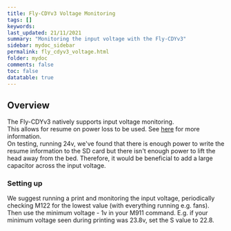 ```yaml
---
title: Fly-CDYv3 Voltage Monitoring
tags: []
keywords: 
last_updated: 21/11/2021
summary: "Monitoring the input voltage with the Fly-CDYv3"
sidebar: mydoc_sidebar
permalink: fly_cdyv3_voltage.html
folder: mydoc
comments: false
toc: false
datatable: true
---
```


## Overview

The Fly-CDYv3 natively supports input voltage monitoring.  
This allows for resume on power loss to be used. See [here](https://duet3d.dozuki.com/Wiki/Setting_up_to_resume_a_print_after_a_power_failure) for more information.  
On testing, running 24v, we've found that there is enough power to write the resume information to the SD card but there isn't enough power to lift the head away from the bed. Therefore, it would be beneficial to add a large capacitor across the input voltage.

### Setting up

We suggest running a print and monitoring the input voltage, periodically checking M122 for the lowest value (with everything running e.g. fans).  
Then use the minimum voltage - 1v in your M911 command. E.g. if your minimum voltage seen during printing was 23.8v, set the S value to 22.8.  